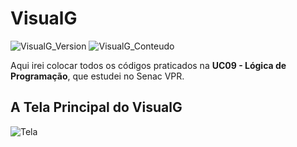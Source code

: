 # VisualG
![VisualG_Version](https://img.shields.io/badge/VisualG-3.0-red.svg)
![VisualG_Conteudo](https://img.shields.io/badge/L%C3%B3gica-de%20Programa%C3%A7%C3%A3o-blue.svg)

Aqui irei colocar todos os códigos praticados na **UC09 - Lógica de Programação**, que estudei no Senac VPR.

## A Tela Principal do VisualG 
![Tela](https://user-images.githubusercontent.com/52283797/60517106-71934000-9cb5-11e9-9b88-0fa1803dc732.png)